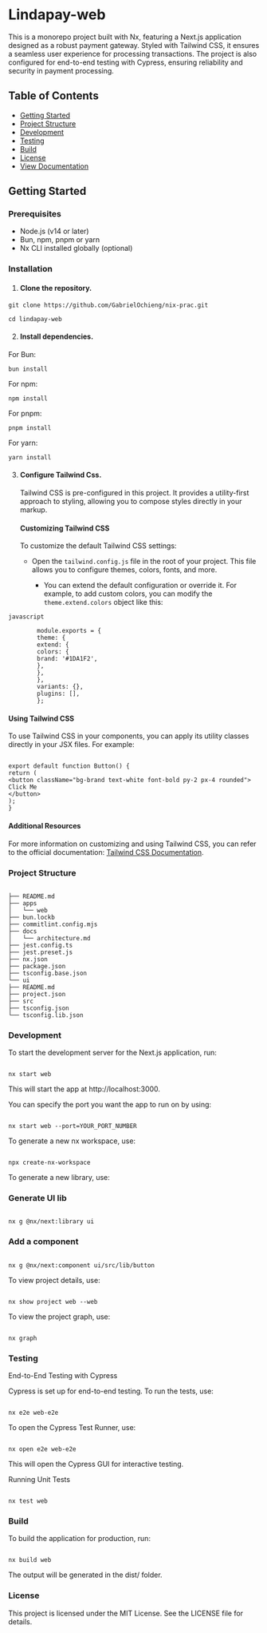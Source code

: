 <!-- # Lindapay-web

This is a monorepo project built with Nx, featuring a Next.js application designed as a robust payment gateway. Styled with Tailwind CSS, it ensures a seamless user experience for processing transactions. The project is also configured for end-to-end testing with Cypress, ensuring reliability and security in payment processing.

## Table of Contents

- [Getting Started](#getting-started)
- [Project Structure](#project-structure)
- [Development](#development)
- [Testing](#testing)
- [Build](#build)
- [License](#license)

## Getting Started

### Prerequisites

- Node.js (v14 or later)
- npm, pnpm or yarn
- Nx CLI installed globally (optional)

### Installation

1. Clone the repository.

```

git clone https://github.com/gab.git

```

```

cd web

```

2. Install dependencies.

```

npm install

```

3. Configure Tailwind Css.
   Tailwind CSS is pre-configured in this project. For additional customization, edit the tailwind.config.js file.

### Project Structure

```

├── README.md
├── apps
│   ├── ui
│   └── ui-e2e
├── components
│   ├── README.md
│   ├── eslint.config.js
│   ├── project.json
│   ├── src
│   ├── tsconfig.json
│   └── tsconfig.lib.json
├── eslint.config.js
├── jest.config.ts
├── jest.preset.js
├── nx.json
├── package-lock.json
├── package.json
└── tsconfig.base.json

```

### Development

To start the development server for the Next.js application, run:

```

nx start web

```

This will start the app at http://localhost:3000.

### Testing

End-to-End Testing with Cypress

Cypress is set up for end-to-end testing. To run the tests, use:

```

nx e2e web-e2e

```

To open the Cypress Test Runner, use:

```

nx open e2e web-e2e

```

This will open the Cypress GUI for interactive testing.

Running Unit Tests

```

nx test web

```

### Build

To build the application for production, run:

```

nx build web

```

The output will be generated in the dist/ folder.

### License

This project is licensed under the MIT License. See the LICENSE file for details. -->

# Lindapay-web

This is a monorepo project built with Nx, featuring a Next.js application designed as a robust payment gateway. Styled with Tailwind CSS, it ensures a seamless user experience for processing transactions. The project is also configured for end-to-end testing with Cypress, ensuring reliability and security in payment processing.

## Table of Contents

- [Getting Started](#getting-started)
- [Project Structure](#project-structure)
- [Development](#development)
- [Testing](#testing)
- [Build](#build)
- [License](#license)
- [View Documentation](./docs/architecture.md)

## Getting Started

### Prerequisites

- Node.js (v14 or later)
- Bun, npm, pnpm or yarn
- Nx CLI installed globally (optional)

### Installation

1. #### Clone the repository.

```
git clone https://github.com/GabrielOchieng/nix-prac.git

```

```
cd lindapay-web
```

2. #### Install dependencies.

For Bun:

```
bun install

```

For npm:

```
npm install

```

For pnpm:

```
pnpm install

```

For yarn:

```
yarn install

```

3.  #### Configure Tailwind Css.

    Tailwind CSS is pre-configured in this project. It provides a utility-first approach to styling, allowing you to compose styles directly in your markup.

    #### Customizing Tailwind CSS

    To customize the default Tailwind CSS settings:

    - Open the `tailwind.config.js` file in the root of your project. This file allows you to configure themes, colors, fonts, and more.

      - You can extend the default configuration or override it. For example, to add custom colors, you can modify the `theme.extend.colors` object like this:

```
javascript

        module.exports = {
        theme: {
        extend: {
        colors: {
        brand: '#1DA1F2',
        },
        },
        },
        variants: {},
        plugins: [],
        };

```

#### Using Tailwind CSS

To use Tailwind CSS in your components, you can apply its utility classes directly in your JSX files. For example:

```

export default function Button() {
return (
<button className="bg-brand text-white font-bold py-2 px-4 rounded">
Click Me
</button>
);
}

```

#### Additional Resources

For more information on customizing and using Tailwind CSS, you can refer to the official documentation: [Tailwind CSS Documentation](https://tailwindcss.com/docs/installation).

### Project Structure

```

├── README.md
├── apps
│   └── web
├── bun.lockb
├── commitlint.config.mjs
├── docs
│   └── architecture.md
├── jest.config.ts
├── jest.preset.js
├── nx.json
├── package.json
├── tsconfig.base.json
└── ui
├── README.md
├── project.json
├── src
├── tsconfig.json
└── tsconfig.lib.json

```

### Development

To start the development server for the Next.js application, run:

```

nx start web

```

This will start the app at http://localhost:3000.

You can specify the port you want the app to run on by using:

```

nx start web --port=YOUR_PORT_NUMBER

```

To generate a new nx workspace, use:

```

npx create-nx-workspace

```

To generate a new library, use:

### Generate UI lib

```

nx g @nx/next:library ui

```

### Add a component

```

nx g @nx/next:component ui/src/lib/button

```

To view project details, use:

```

nx show project web --web

```

To view the project graph, use:

```

nx graph

```

### Testing

End-to-End Testing with Cypress

Cypress is set up for end-to-end testing. To run the tests, use:

```

nx e2e web-e2e

```

To open the Cypress Test Runner, use:

```

nx open e2e web-e2e

```

This will open the Cypress GUI for interactive testing.

Running Unit Tests

```

nx test web

```

### Build

To build the application for production, run:

```

nx build web

```

The output will be generated in the dist/ folder.

### License

This project is licensed under the MIT License. See the LICENSE file for details.
